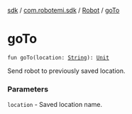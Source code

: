 [sdk](../../index.md) / [com.robotemi.sdk](../index.md) / [Robot](index.md) / [goTo](./go-to.md)

# goTo

`fun goTo(location: `[`String`](https://kotlinlang.org/api/latest/jvm/stdlib/kotlin/-string/index.html)`): `[`Unit`](https://kotlinlang.org/api/latest/jvm/stdlib/kotlin/-unit/index.html)

Send robot to previously saved location.

### Parameters

`location` - Saved location name.